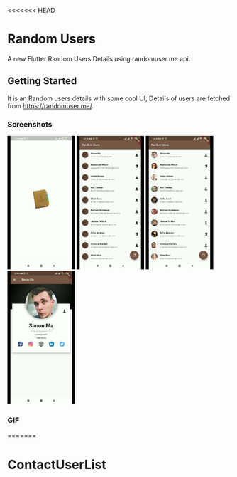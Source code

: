 <<<<<<< HEAD
# Random Users 

A new Flutter Random Users Details using randomuser.me api.

## Getting Started

It is an Random users details with some cool UI, Details of users are fetched from https://randomuser.me/.



### Screenshots

<img src="/screenshots/screenshoot1.jpeg" height="300em" /> <img src="/screenshots/screenshoot2.jpeg" height="300em" /> <img src="/screenshots/screenshoot3.jpeg" height="300em" /> <img src="/screenshots/screenshoot4.jpeg" height="300em" /><br>
### GIF

=======
# ContactUserList

